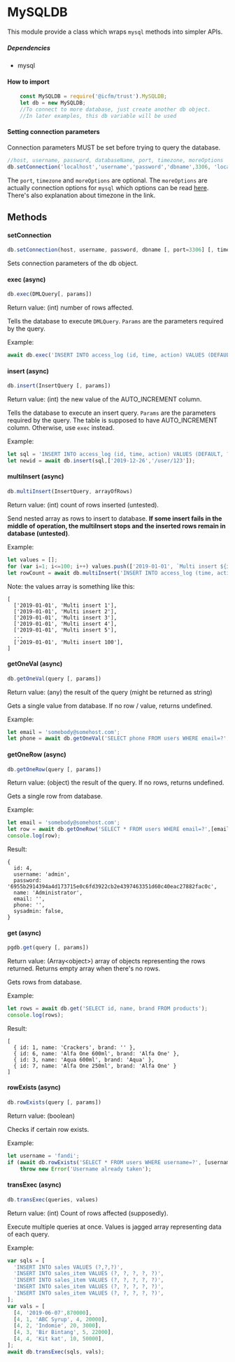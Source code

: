 # MySQLDB

This module provide a class which wraps `mysql` methods into simpler APIs.
##### Dependencies
- mysql

#### How to import
```javascript
    const MySQLDB = require('@icfm/trust').MySQLDB;
    let db = new MySQLDB;
    //To connect to more database, just create another db object.
    //In later examples, this db variable will be used
```

#### Setting connection parameters
Connection parameters MUST be set before trying to query the database.
```javascript
//host, username, password, databaseName, port, timezone, moreOptions
db.setConnection('localhost','username','password','dbname',3306, 'local', {});
```
The `port`, `timezone` and `moreOptions` are optional. The `moreOptions` are actually connection options for `mysql` which options can be read [here](https://www.npmjs.com/package/mysql#connection-options "here"). There's also explanation about timezone in the link.

## Methods
#### setConnection
```javascript
db.setConnection(host, username, password, dbname [, port=3306] [, timezone='local'][, options={}])
```
Sets connection parameters of the db object.

#### exec (async)
```javascript
db.exec(DMLQuery[, params])
```
Return value: (int) number of rows affected.

Tells the database to execute `DMLQuery`. `Params` are the parameters required by the query.

Example:
```javascript
await db.exec('INSERT INTO access_log (id, time, action) VALUES (DEFAULT, ?, ?)',['2019-12-26','/login']);
```

#### insert (async)
```javascript
db.insert(InsertQuery [, params])
```
Return value: (int) the new value of the AUTO_INCREMENT column.

Tells the database to execute an insert query. `Params` are the parameters required by the query. The table is supposed to have AUTO_INCREMENT column. Otherwise, use `exec` instead.

Example:
```javascript
let sql = 'INSERT INTO access_log (id, time, action) VALUES (DEFAULT, ?, ?)';
let newid = await db.insert(sql,['2019-12-26','/user/123']);
```

#### multiInsert (async)
```javascript
db.multiInsert(InsertQuery, arrayOfRows)
```
Return value: (int) count of rows inserted (untested).

Send nested array as rows to insert to database. **If some insert fails in the middle of operation, the multiInsert stops and the inserted rows remain in database (untested)**.

Example:
```javascript
let values = [];
for (var i=1; i<=100; i++) values.push(['2019-01-01', `Multi insert ${i}`]); 
let rowCount = await db.multiInsert('INSERT INTO access_log (time, action) VALUES ?',values);
```
Note: the values array is something like this:
```
[
  ['2019-01-01', 'Multi insert 1'],
  ['2019-01-01', 'Multi insert 2'],
  ['2019-01-01', 'Multi insert 3'],
  ['2019-01-01', 'Multi insert 4'],
  ['2019-01-01', 'Multi insert 5'],
  ...
  ['2019-01-01', 'Multi insert 100'],
]
```

#### getOneVal (async)
```javascript
db.getOneVal(query [, params])
```
Return value: (any) the result of the query (might be returned as string)

Gets a single value from database. If no row / value, returns undefined.

Example:
```javascript
let email = 'somebody@somehost.com';
let phone = await db.getOneVal('SELECT phone FROM users WHERE email=?',[email]);
```

#### getOneRow (async)
```javascript
db.getOneRow(query [, params])
```
Return value: (object) the result of the query. If no rows, returns undefined.

Gets a single row from database.

Example:
```javascript
let email = 'somebody@somehost.com';
let row = await db.getOneRow('SELECT * FROM users WHERE email=?',[email]);
console.log(row);
```
Result:
```
{
  id: 4,
  username: 'admin',
  password: '6955b2914394a4d173715e0c6fd3922cb2e4397463351d60c40eac27882fac0c',
  name: 'Administrator',
  email: '',
  phone: '',
  sysadmin: false,
}
```

#### get (async)
```javascript
pgdb.get(query [, params])
```
Return value: (Array\<object>) array of objects representing the rows returned. Returns empty array when there's no rows.

Gets rows from database.

Example:
```javascript
let rows = await db.get('SELECT id, name, brand FROM products');
console.log(rows);
```
Result:
```
[
  { id: 1, name: 'Crackers', brand: '' },
  { id: 6, name: 'Alfa One 600ml', brand: 'Alfa One' },
  { id: 3, name: 'Aqua 600ml', brand: 'Aqua' },
  { id: 7, name: 'Alfa One 250ml', brand: 'Alfa One' }
]
```

#### rowExists (async)
```javascript
db.rowExists(query [, params])
```
Return value: (boolean)

Checks if certain row exists.

Example:
```javascript
let username = 'fandi';
if (await db.rowExists('SELECT * FROM users WHERE username=?', [username]))
	throw new Error('Username already taken');
```

#### transExec (async)
```javascript
db.transExec(queries, values)
```
Return value: (int) Count of rows affected (supposedly).

Execute multiple queries at once. Values is jagged array representing data of each query.

Example:
```javascript
var sqls = [
  'INSERT INTO sales VALUES (?,?,?)',
  'INSERT INTO sales_item VALUES (?, ?, ?, ?, ?)',
  'INSERT INTO sales_item VALUES (?, ?, ?, ?, ?)',
  'INSERT INTO sales_item VALUES (?, ?, ?, ?, ?)',
  'INSERT INTO sales_item VALUES (?, ?, ?, ?, ?)',
];
var vals = [
  [4, '2019-06-07',870000],
  [4, 1, 'ABC Syrup', 4, 20000],
  [4, 2, 'Indomie', 20, 3000],
  [4, 3, 'Bir Bintang', 5, 22000],
  [4, 4, 'Kit kat', 10, 50000],
];
await db.transExec(sqls, vals);
```
